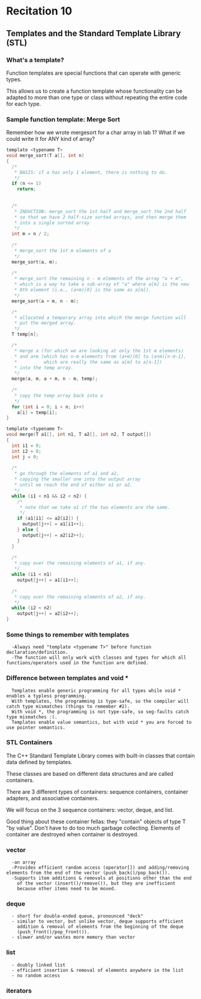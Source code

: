 # Recitation 10 #

## Templates and the Standard Template Library (STL) ##

### What's a template? ###
Function templates are special functions that can operate with generic types.

This allows us to create a function template whose functionality can be adapted to 
more than one type or class without repeating the entire code for each type.

### Sample function template: Merge Sort ###
Remember how we wrote mergesort for a char array in lab 1?  What if we could write it for ANY kind of array?
```c
template <typename T>
void merge_sort(T a[], int n)
{
  /* 
   * BASIS: if a has only 1 element, there is nothing to do.
   */
  if (n <= 1)
    return;
  
  
  /*
   * INDUCTION: merge_sort the 1st half and merge_sort the 2nd half
   * so that we have 2 half-size sorted arrays, and then merge them
   * into a single sorted array
   */
  int m = n / 2;
  
  /*
   * merge_sort the 1st m elements of a
   */
  merge_sort(a, m);
  
  /*
   * merge_sort the remaining n - m elements of the array "a + m",
   * which is a way to take a sub-array of "a" where a[m] is the new 
   * 0th element (i.e., (a+m)[0] is the same as a[m]).
   */
  merge_sort(a + m, n - m);

  /*
   * allocated a temporary array into which the merge function will
   * put the merged array.
   */
  T temp[n];

  /*
   * merge a (for which we are looking at only the 1st m elements)
   * and a+m (which has n-m elements from (a+m)[0] to (a+m)[n-m-1],
   *          which are really the same as a[m] to a[n-1])
   * into the temp array.
   */
  merge(a, m, a + m, n - m, temp);
  
  /*
   * copy the temp array back into a
   */
  for (int i = 0; i < n; i++)
    a[i] = temp[i];
}

template <typename T>
void merge(T a1[], int n1, T a2[], int n2, T output[])
{
  int i1 = 0;
  int i2 = 0;
  int j = 0;
  
  /*
   * go through the elements of a1 and a2,
   * copying the smaller one into the output array
   * until we reach the end of either a1 or a2.
   */
  while (i1 < n1 && i2 < n2) {
    /*
     * note that we take a1 if the two elements are the same.
     */
    if (a1[i1] <= a2[i2]) {
      output[j++] = a1[i1++];
    } else {
      output[j++] = a2[i2++];
    }
  }
  
  /*
   * copy over the remaining elements of a1, if any.
   */
  while (i1 < n1)
    output[j++] = a1[i1++];
  
  /*
   * copy over the remaining elements of a2, if any.
   */
  while (i2 < n2) 
    output[j++] = a2[i2++];
}
```

### Some things to remember with templates ###
```
  -Always need "template <typename T>" before function declaration/definition.
  -The function will only work with classes and types for which all functions/operators used in the function are defined.
```

### Difference between templates and void * ###
```
  Templates enable generic programming for all types while void * enables a typless programming.
  With templates, the programming is type-safe, so the compiler will catch type mismatches (things to remember #2).
  With void *, the programming is not type-safe, so seg-faults catch type mismatches :(.
  Templates enable value semantics, but with void * you are forced to use pointer semantics.
```

### STL Containers ###
The C++ Standard Template Library comes with built-in classes that contain data defined by templates.

These classes are based on different data structures and are called containers.

There are 3 different types of containers: sequence containers, container adapters, and associative containers.

We will focus on the 3 sequence containers: vector, deque, and list.

Good thing about these container fellas: they "contain" objects of type T "by value".  Don't have to do too much garbage collecting.  Elements of container are destroyed when container is destroyed.

### vector ###
```
  -an array
  -Provides efficient random access (operator[]) and adding/removing elements from the end of the vector (push_back()/pop_back()).
  -Supports item additions & removals at positions other than the end
    of the vector (insert()/remove()), but they are inefficient
    because other items need to be moved.
```
### deque ###
```
  - short for double-ended queue, pronounced "deck"
  - similar to vector, but unlike vector, deque supports efficient
    addition & removal of elements from the beginning of the deque
    (push_front()/pop_front()).
  - slower and/or wastes more memory than vector
```
### list ###
```
  - doubly linked list
  - efficient insertion & removal of elements anywhere in the list
  - no random access
```

### iterators ###
